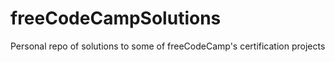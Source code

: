 # freeCodeCampSolutions
Personal repo of solutions to some of freeCodeCamp's certification projects
